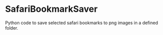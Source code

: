 # SafariBookmarkSaver
Python code to save selected safari bookmarks to png images in a defined folder.
